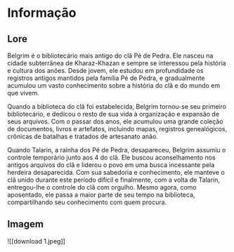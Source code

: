 # Informação

## Lore

Belgrim é o bibliotecário mais antigo do clã Pé de Pedra. Ele nasceu na cidade subterrânea de Kharaz-Khazan e sempre se interessou pela história e cultura dos anões. Desde jovem, ele estudou em profundidade os registros antigos mantidos pela família Pé de Pedra, e gradualmente acumulou um vasto conhecimento sobre a história do clã e do mundo em que vivem.

Quando a biblioteca do clã foi estabelecida, Belgrim tornou-se seu primeiro bibliotecário, e dedicou o resto de sua vida à organização e expansão de seus arquivos. Com o passar dos anos, ele acumulou uma grande coleção de documentos, livros e artefatos, incluindo mapas, registros genealógicos, crônicas de batalhas e tratados de artesanato anão.

Quando Talarin, a rainha dos Pé de Pedra, desapareceu, Belgrim assumiu o controle temporário junto aos 4 do clã. Ele buscou aconselhamento nos antigos arquivos do clã e liderou o povo em uma busca incessante pela herdeira desaparecida. Com sua sabedoria e conhecimento, ele manteve o clã unido durante este período difícil e finalmente, com a volta de Talarin, entregou-lhe o controle do clã com orgulho. Mesmo agora, como aposentado, ele passa a maior parte de seu tempo na biblioteca, compartilhando seu conhecimento com quem procura.

## Imagem

![[download 1.jpeg]]